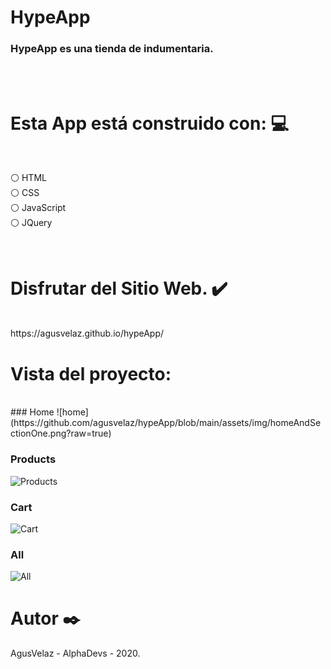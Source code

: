 # HypeApp

### HypeApp es una tienda de indumentaria.
<br><br>


# Esta App está construido con: 💻
<br>

⚪ HTML
<br>
⚪ CSS
<br>
⚪ JavaScript
<br>
⚪ JQuery

<br>

# Disfrutar del Sitio Web. ✔️
<br>
https://agusvelaz.github.io/hypeApp/

# Vista del proyecto:
<br>
### Home
![home](https://github.com/agusvelaz/hypeApp/blob/main/assets/img/homeAndSectionOne.png?raw=true)

### Products
![Products](https://github.com/agusvelaz/hypeApp/blob/main/assets/img/productsAndFooter.png?raw=true)

### Cart
![Cart](https://github.com/agusvelaz/hypeApp/blob/main/assets/img/cart.png?raw=true)

### All
![All](https://github.com/agusvelaz/hypeApp/blob/main/assets/img/allPage.png?raw=true)


# Autor ✒️

AgusVelaz - AlphaDevs - 2020.
